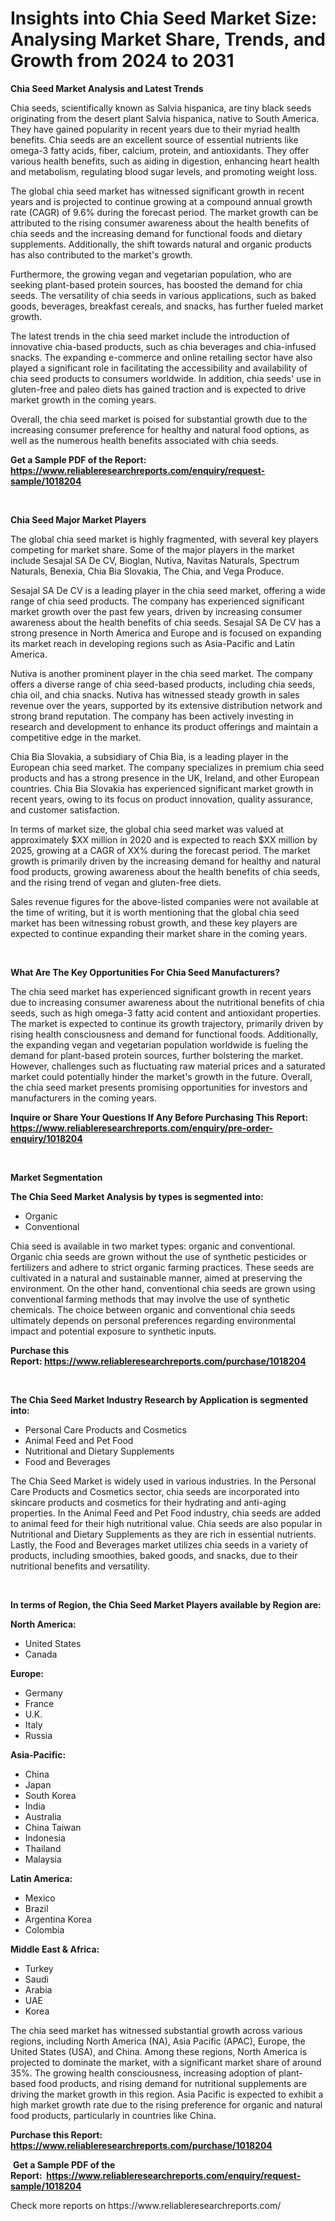 <p><h1>Insights into Chia Seed Market Size: Analysing Market Share, Trends, and Growth from 2024 to 2031</h1></p><p><strong>Chia Seed Market Analysis and Latest Trends</strong></p>
<p><p>Chia seeds, scientifically known as Salvia hispanica, are tiny black seeds originating from the desert plant Salvia hispanica, native to South America. They have gained popularity in recent years due to their myriad health benefits. Chia seeds are an excellent source of essential nutrients like omega-3 fatty acids, fiber, calcium, protein, and antioxidants. They offer various health benefits, such as aiding in digestion, enhancing heart health and metabolism, regulating blood sugar levels, and promoting weight loss.</p><p>The global chia seed market has witnessed significant growth in recent years and is projected to continue growing at a compound annual growth rate (CAGR) of 9.6% during the forecast period. The market growth can be attributed to the rising consumer awareness about the health benefits of chia seeds and the increasing demand for functional foods and dietary supplements. Additionally, the shift towards natural and organic products has also contributed to the market's growth.</p><p>Furthermore, the growing vegan and vegetarian population, who are seeking plant-based protein sources, has boosted the demand for chia seeds. The versatility of chia seeds in various applications, such as baked goods, beverages, breakfast cereals, and snacks, has further fueled market growth.</p><p>The latest trends in the chia seed market include the introduction of innovative chia-based products, such as chia beverages and chia-infused snacks. The expanding e-commerce and online retailing sector have also played a significant role in facilitating the accessibility and availability of chia seed products to consumers worldwide. In addition, chia seeds' use in gluten-free and paleo diets has gained traction and is expected to drive market growth in the coming years.</p><p>Overall, the chia seed market is poised for substantial growth due to the increasing consumer preference for healthy and natural food options, as well as the numerous health benefits associated with chia seeds.</p></p>
<p><strong>Get a Sample PDF of the Report:&nbsp; <a href="https://www.reliableresearchreports.com/enquiry/request-sample/1018204">https://www.reliableresearchreports.com/enquiry/request-sample/1018204</a></strong></p>
<p>&nbsp;</p>
<p><strong>Chia Seed Major Market Players</strong></p>
<p><p>The global chia seed market is highly fragmented, with several key players competing for market share. Some of the major players in the market include Sesajal SA De CV, Bioglan, Nutiva, Navitas Naturals, Spectrum Naturals, Benexia, Chia Bia Slovakia, The Chia, and Vega Produce.</p><p>Sesajal SA De CV is a leading player in the chia seed market, offering a wide range of chia seed products. The company has experienced significant market growth over the past few years, driven by increasing consumer awareness about the health benefits of chia seeds. Sesajal SA De CV has a strong presence in North America and Europe and is focused on expanding its market reach in developing regions such as Asia-Pacific and Latin America.</p><p>Nutiva is another prominent player in the chia seed market. The company offers a diverse range of chia seed-based products, including chia seeds, chia oil, and chia snacks. Nutiva has witnessed steady growth in sales revenue over the years, supported by its extensive distribution network and strong brand reputation. The company has been actively investing in research and development to enhance its product offerings and maintain a competitive edge in the market.</p><p>Chia Bia Slovakia, a subsidiary of Chia Bia, is a leading player in the European chia seed market. The company specializes in premium chia seed products and has a strong presence in the UK, Ireland, and other European countries. Chia Bia Slovakia has experienced significant market growth in recent years, owing to its focus on product innovation, quality assurance, and customer satisfaction.</p><p>In terms of market size, the global chia seed market was valued at approximately $XX million in 2020 and is expected to reach $XX million by 2025, growing at a CAGR of XX% during the forecast period. The market growth is primarily driven by the increasing demand for healthy and natural food products, growing awareness about the health benefits of chia seeds, and the rising trend of vegan and gluten-free diets.</p><p>Sales revenue figures for the above-listed companies were not available at the time of writing, but it is worth mentioning that the global chia seed market has been witnessing robust growth, and these key players are expected to continue expanding their market share in the coming years.</p></p>
<p>&nbsp;</p>
<p><strong>What Are The Key Opportunities For Chia Seed Manufacturers?</strong></p>
<p><p>The chia seed market has experienced significant growth in recent years due to increasing consumer awareness about the nutritional benefits of chia seeds, such as high omega-3 fatty acid content and antioxidant properties. The market is expected to continue its growth trajectory, primarily driven by rising health consciousness and demand for functional foods. Additionally, the expanding vegan and vegetarian population worldwide is fueling the demand for plant-based protein sources, further bolstering the market. However, challenges such as fluctuating raw material prices and a saturated market could potentially hinder the market's growth in the future. Overall, the chia seed market presents promising opportunities for investors and manufacturers in the coming years.</p></p>
<p><strong>Inquire or Share Your Questions If Any Before Purchasing This Report: <a href="https://www.reliableresearchreports.com/enquiry/pre-order-enquiry/1018204">https://www.reliableresearchreports.com/enquiry/pre-order-enquiry/1018204</a></strong></p>
<p>&nbsp;</p>
<p><strong>Market Segmentation</strong></p>
<p><strong>The Chia Seed Market Analysis by types is segmented into:</strong></p>
<p><ul><li>Organic</li><li>Conventional</li></ul></p>
<p><p>Chia seed is available in two market types: organic and conventional. Organic chia seeds are grown without the use of synthetic pesticides or fertilizers and adhere to strict organic farming practices. These seeds are cultivated in a natural and sustainable manner, aimed at preserving the environment. On the other hand, conventional chia seeds are grown using conventional farming methods that may involve the use of synthetic chemicals. The choice between organic and conventional chia seeds ultimately depends on personal preferences regarding environmental impact and potential exposure to synthetic inputs.</p></p>
<p><strong>Purchase this Report:&nbsp;<a href="https://www.reliableresearchreports.com/purchase/1018204">https://www.reliableresearchreports.com/purchase/1018204</a></strong></p>
<p>&nbsp;</p>
<p><strong>The Chia Seed Market Industry Research by Application is segmented into:</strong></p>
<p><ul><li>Personal Care Products and Cosmetics</li><li>Animal Feed and Pet Food</li><li>Nutritional and Dietary Supplements</li><li>Food and Beverages</li></ul></p>
<p><p>The Chia Seed Market is widely used in various industries. In the Personal Care Products and Cosmetics sector, chia seeds are incorporated into skincare products and cosmetics for their hydrating and anti-aging properties. In the Animal Feed and Pet Food industry, chia seeds are added to animal feed for their high nutritional value. Chia seeds are also popular in Nutritional and Dietary Supplements as they are rich in essential nutrients. Lastly, the Food and Beverages market utilizes chia seeds in a variety of products, including smoothies, baked goods, and snacks, due to their nutritional benefits and versatility.</p></p>
<p>&nbsp;</p>
<p><strong>In terms of Region, the Chia Seed Market Players available by Region are:</strong></p>
<p>
    <p> <strong> North America: </strong>
        <ul>
            <li>United States</li>
            <li>Canada</li>
        </ul>
        </p> 
    <p> <strong> Europe: </strong>
        <ul>
            <li>Germany</li>
            <li>France</li>
            <li>U.K.</li>
            <li>Italy</li>
            <li>Russia</li>
        </ul>
        </p> 
    <p> <strong> Asia-Pacific: </strong>
        <ul>
            <li>China</li>
            <li>Japan</li>
            <li>South Korea</li>
            <li>India</li>
            <li>Australia</li>
            <li>China Taiwan</li>
            <li>Indonesia</li>
            <li>Thailand</li>
            <li>Malaysia</li>
        </ul>
        </p> 
    <p> <strong> Latin America: </strong>
        <ul>
            <li>Mexico</li>
            <li>Brazil</li>
            <li>Argentina Korea</li>
            <li>Colombia</li>
        </ul>
        </p> 
    <p> <strong> Middle East & Africa: </strong>
        <ul>
            <li>Turkey</li>
            <li>Saudi</li>
            <li>Arabia</li>
            <li>UAE</li>
            <li>Korea</li>
        </ul>
    </p>
    </p>
<p><p>The chia seed market has witnessed substantial growth across various regions, including North America (NA), Asia Pacific (APAC), Europe, the United States (USA), and China. Among these regions, North America is projected to dominate the market, with a significant market share of around 35%. The growing health consciousness, increasing adoption of plant-based food products, and rising demand for nutritional supplements are driving the market growth in this region. Asia Pacific is expected to exhibit a high market growth rate due to the rising preference for organic and natural food products, particularly in countries like China.</p></p>
<p><strong>Purchase this Report: <a href="https://www.reliableresearchreports.com/purchase/1018204">https://www.reliableresearchreports.com/purchase/1018204</a></strong></p>
<p>&nbsp;<strong>Get a Sample PDF of the Report:&nbsp;&nbsp;<a href="https://www.reliableresearchreports.com/enquiry/request-sample/1018204">https://www.reliableresearchreports.com/enquiry/request-sample/1018204</a></strong></p>
<p><strong></strong></p>
<p>Check more reports on https://www.reliableresearchreports.com/</p>